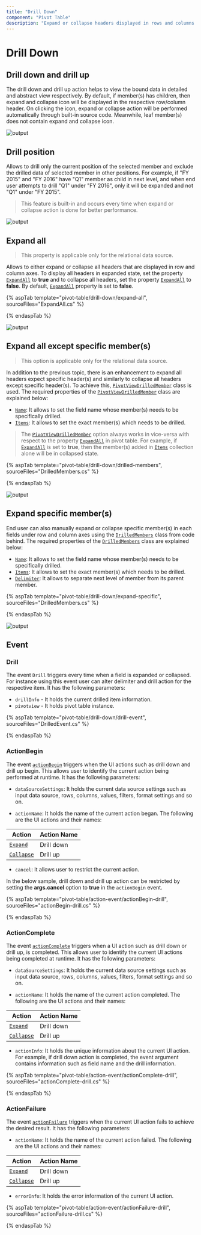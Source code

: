 ```yaml
---
title: "Drill Down"
component: "Pivot Table"
description: "Expand or collapse headers displayed in rows and columns."
---
```


# Drill Down

## Drill down and drill up

The drill down and drill up action helps to view the bound data in detailed and abstract view respectively. By default, if member(s) has children, then expand and collapse icon will be displayed in the respective row/column header. On clicking the icon, expand or collapse action will be performed automatically through built-in source code. Meanwhile, leaf member(s) does not contain expand and collapse icon.

![output](images/drill.png)

## Drill position

Allows to drill only the current position of the selected member and exclude the drilled data of selected member in other positions. For example, if "FY 2015" and "FY 2016" have "Q1" member as child in next level, and when end user attempts to drill "Q1" under "FY 2016", only it will be expanded and not "Q1" under "FY 2015".

> This feature is built-in and occurs every time when expand or collapse action is done for better performance.

![output](images/drill_position.png)

## Expand all

> This property is applicable only for the relational data source.

Allows to either expand or collapse all headers that are displayed in row and column axes. To display all headers in expanded state, set the property [`ExpandAll`](https://help.syncfusion.com/cr/aspnetcore-js2/Syncfusion.EJ2.PivotView.PivotViewDataSourceSettings.html#Syncfusion_EJ2_PivotView_PivotViewDataSourceSettings_ExpandAll) to **true** and to collapse all
headers, set the property [`ExpandAll`](https://help.syncfusion.com/cr/aspnetcore-js2/Syncfusion.EJ2.PivotView.PivotViewDataSourceSettings.html#Syncfusion_EJ2_PivotView_PivotViewDataSourceSettings_ExpandAll) to **false**. By default, [`ExpandAll`](https://help.syncfusion.com/cr/aspnetcore-js2/Syncfusion.EJ2.PivotView.PivotViewDataSourceSettings.html#Syncfusion_EJ2_PivotView_PivotViewDataSourceSettings_ExpandAll) property is set to **false**.

{% aspTab template="pivot-table/drill-down/expand-all", sourceFiles="ExpandAll.cs" %}

{% endaspTab %}

![output](images/expandall.png)

## Expand all except specific member(s)

> This option is applicable only for the relational data source.

In addition to the previous topic, there is an enhancement to expand all headers expect specific header(s) and similarly to collapse all headers except specific header(s). To achieve this, [`PivotViewDrilledMember`](https://help.syncfusion.com/cr/aspnetmvc-js2/Syncfusion.EJ2.PivotView.PivotViewDrilledMember.html) class is used. The required properties of the [`PivotViewDrilledMember`](https://help.syncfusion.com/cr/aspnetmvc-js2/Syncfusion.EJ2.PivotView.PivotViewDrilledMember.html) class are explained below:

* [`Name`](https://help.syncfusion.com/cr/aspnetcore-js2/Syncfusion.EJ2.PivotView.PivotViewDrilledMember.html#Syncfusion_EJ2_PivotView_PivotViewDrilledMember_Name): It allows to set the field name whose member(s) needs to be specifically drilled.
* [`Items`](https://help.syncfusion.com/cr/aspnetcore-js2/Syncfusion.EJ2.PivotView.PivotViewDrilledMember.html#Syncfusion_EJ2_PivotView_PivotViewDrilledMember_Items): It allows to set the exact member(s) which needs to be drilled.

> The [`PivotViewDrilledMember`](https://help.syncfusion.com/cr/aspnetmvc-js2/Syncfusion.EJ2.PivotView.PivotViewDrilledMember.html) option always works in vice-versa with respect to the property [`ExpandAll`](https://help.syncfusion.com/cr/aspnetcore-js2/Syncfusion.EJ2.PivotView.PivotViewDataSourceSettings.html#Syncfusion_EJ2_PivotView_PivotViewDataSourceSettings_ExpandAll) in pivot table. For example, if [`ExpandAll`](https://help.syncfusion.com/cr/aspnetcore-js2/Syncfusion.EJ2.PivotView.PivotViewDataSourceSettings.html#Syncfusion_EJ2_PivotView_PivotViewDataSourceSettings_ExpandAll) is set to **true**, then the member(s) added in [`Items`](https://help.syncfusion.com/cr/aspnetcore-js2/Syncfusion.EJ2.PivotView.PivotViewDrilledMember.html#Syncfusion_EJ2_PivotView_PivotViewDrilledMember_Items) collection alone will be in collapsed state.

{% aspTab template="pivot-table/drill-down/drilled-members", sourceFiles="DrilledMembers.cs" %}

{% endaspTab %}

![output](images/expandall_except.png)

## Expand specific member(s)

End user can also manually expand or collapse specific member(s) in each fields under row and column axes using the [`DrilledMembers`](https://help.syncfusion.com/cr/aspnetmvc-js2/Syncfusion.EJ2.PivotView.PivotViewDrilledMember.html) class from code behind. The required properties of the [`DrilledMembers`](https://help.syncfusion.com/cr/aspnetmvc-js2/Syncfusion.EJ2.PivotView.PivotViewDrilledMember.html) class are explained below:

* [`Name`](https://help.syncfusion.com/cr/aspnetcore-js2/Syncfusion.EJ2.PivotView.PivotViewDrilledMember.html#Syncfusion_EJ2_PivotView_PivotViewDrilledMember_Name): It allows to set the field name whose member(s) needs to be specifically drilled.
* [`Items`](https://help.syncfusion.com/cr/aspnetcore-js2/Syncfusion.EJ2.PivotView.PivotViewDrilledMember.html#Syncfusion_EJ2_PivotView_PivotViewDrilledMember_Items): It allows to set the exact member(s) which needs to be drilled.
* [`Delimiter`](https://help.syncfusion.com/cr/aspnetcore-js2/Syncfusion.EJ2.PivotView.PivotViewDrilledMember.html#Syncfusion_EJ2_PivotView_PivotViewDrilledMember_Delimiter): It allows to separate next level of member from its parent member.

{% aspTab template="pivot-table/drill-down/expand-specific", sourceFiles="DrilledMembers.cs" %}

{% endaspTab %}

![output](images/drill_position_code.png)

## Event

### Drill

The event `Drill` triggers every time when a field is expanded or collapsed. For instance using this event user can alter delimiter and drill action for the respective item. It has the following parameters:

* `drillInfo` - It holds the current drilled item information.
* `pivotview` - It holds pivot table instance.

{% aspTab template="pivot-table/drill-down/drill-event", sourceFiles="DrilledEvent.cs" %}

{% endaspTab %}

### ActionBegin

The event [`actionBegin`](https://help.syncfusion.com/cr/aspnetcore-js2/Syncfusion.EJ2.PivotView.PivotView.html#Syncfusion_EJ2_PivotView_PivotView_ActionBegin) triggers when the UI actions such as drill down and drill up begin. This allows user to identify the current action being performed at runtime. It has the following parameters:

* `dataSourceSettings`: It holds the current data source settings such as input data source, rows, columns, values, filters, format settings and so on.

* `actionName`: It holds the name of the current action began. The following are the UI actions and their names:

| Action | Action Name|
|------|-------------|
| [`Expand`](./drill-down/#Drill-down-and-drill-up)| Drill down|
| [`Collapse`](./drill-down/#Drill-down-and-drill-up)| Drill up|

* `cancel`: It allows user to restrict the current action.

In the below sample, drill down and drill up action can be restricted by setting the **args.cancel** option to **true** in the `actionBegin` event.

{% aspTab template="pivot-table/action-event/actionBegin-drill", sourceFiles="actionBegin-drill.cs" %}

{% endaspTab %}

### ActionComplete

The event [`actionComplete`](https://help.syncfusion.com/cr/aspnetcore-js2/Syncfusion.EJ2.PivotView.PivotView.html#Syncfusion_EJ2_PivotView_PivotView_ActionComplete) triggers when a UI action such as drill down or drill up, is completed. This allows user to identify the current UI actions being completed at runtime. It has the following parameters:

* `dataSourceSettings`: It holds the current data source settings such as input data source, rows, columns, values, filters, format settings and so on.

* `actionName`: It holds the name of the current action completed. The following are the UI actions and their names:

| Action | Action Name|
|------|-------------|
| [`Expand`](./drill-down/#Drill-down-and-drill-up)| Drill down|
| [`Collapse`](./drill-down/#Drill-down-and-drill-up)| Drill up|

* `actionInfo`: It holds the unique information about the current UI action. For example, if drill down action is completed, the event argument contains information such as field name and the drill information.

{% aspTab template="pivot-table/action-event/actionComplete-drill", sourceFiles="actionComplete-drill.cs" %}

{% endaspTab %}

### ActionFailure

The event [`actionFailure`](https://help.syncfusion.com/cr/aspnetcore-js2/Syncfusion.EJ2.PivotView.PivotView.html#Syncfusion_EJ2_PivotView_PivotView_ActionFailure) triggers when the current UI action fails to achieve the desired result. It has the following parameters:

* `actionName`: It holds the name of the current action failed. The following are the UI actions and their names:

| Action | Action Name|
|------|-------------|
| [`Expand`](./drill-down/#Drill-down-and-drill-up)| Drill down|
| [`Collapse`](./drill-down/#Drill-down-and-drill-up)| Drill up|

* `errorInfo`: It holds the error information of the current UI action.

{% aspTab template="pivot-table/action-event/actionFailure-drill", sourceFiles="actionFailure-drill.cs" %}

{% endaspTab %}
